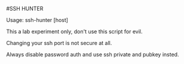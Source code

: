 #SSH HUNTER

Usage:
	ssh-hunter [host]


This a lab experiment only, don't use this script for evil.

Changing your ssh port is not secure at all.

Always disable password auth and use ssh private and pubkey insted.
